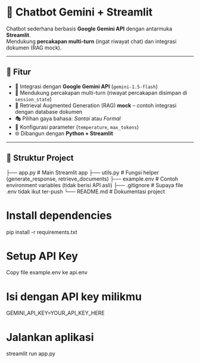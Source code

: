 # 🤖 Chatbot Gemini + Streamlit

Chatbot sederhana berbasis **Google Gemini API** dengan antarmuka **Streamlit**.  
Mendukung **percakapan multi-turn** (ingat riwayat chat) dan integrasi dokumen (RAG mock).

---

## 🚀 Fitur
- 🔑 Integrasi dengan **Google Gemini API** (`gemini-1.5-flash`)
- 💬 Mendukung percakapan multi-turn (riwayat percakapan disimpan di `session_state`)
- 📄 Retrieval Augmented Generation (RAG) **mock** – contoh integrasi dengan database dokumen
- 🎭 Pilihan gaya bahasa: *Santai* atau *Formal*
- 🔧 Konfigurasi parameter (`temperature`, `max_tokens`)
- 🌐 Dibangun dengan **Python + Streamlit**

---

## 📂 Struktur Project
├── app.py # Main Streamlit app
├── utils.py # Fungsi helper (generate_response, retrieve_documents)
├── example.env # Contoh environment variables (tidak berisi API asli)
├── .gitignore # Supaya file .env tidak ikut ter-push
└── README.md # Dokumentasi project

# Install dependencies
pip install -r requirements.txt

# Setup API Key
Copy file example.env ke api.env

# Isi dengan API key milikmu
GEMINI_API_KEY=YOUR_API_KEY_HERE

# Jalankan aplikasi
streamlit run app.py
